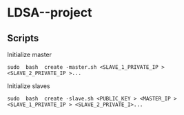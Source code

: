 # LDSA--project
## Scripts
Initialize master
```
sudo  bash  create -master.sh <SLAVE_1_PRIVATE_IP > <SLAVE_2_PRIVATE_IP >...
```

Initialize slaves
```
sudo  bash  create -slave.sh <PUBLIC_KEY > <MASTER_IP > <SLAVE_1_PRIVATE_IP > <SLAVE_2_PRIVATE_I>...
```
